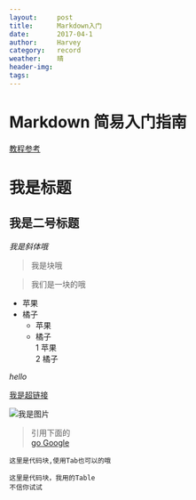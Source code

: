 ```yaml
---
layout:     post
title:      Markdown入门
date:       2017-04-1
author:     Harvey
category:   record
weather:    晴
header-img: 
tags:
---
```


# Markdown 简易入门指南   

[教程参考](http://www.markdowntutorial.com/lesson/2/)


# 我是标题  
## 我是二号标题   

_我是斜体哦_

> 我是块哦

> 我们是一块的哦

* 苹果
* 橘子
    - 苹果
    - 橘子        
1 苹果  
2 橘子

*hello*

[我是超链接](http://i'm_a_link "a link")

![我是图片](http://octodex.github.com/images/octdrey-catburn.jpg0)

>引用下面的  
>[go Google][1]


```
这里是代码块,使用Tab也可以的哦
```
    这里是代码块，我用的Table
    不信你试试

[1]:http://google.com